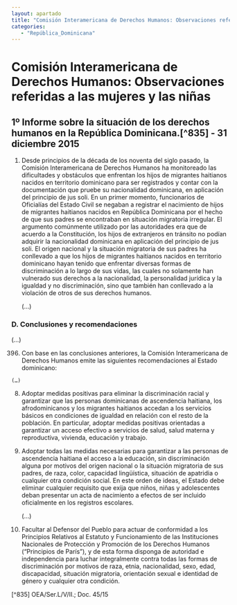 ```yaml
---
layout: apartado
title: "Comisión Interamericana de Derechos Humanos: Observaciones referidas a las mujeres y las niñas"
categories:
   - "República_Dominicana"
---
```


# Comisión Interamericana de Derechos Humanos: Observaciones referidas a las mujeres y las niñas

## 1º Informe sobre la situación de los derechos humanos en la República Dominicana.[^835] - 31 diciembre 2015

1. Desde principios de la década de los noventa del siglo pasado, la
Comisión Interamericana de Derechos Humanos ha monitoreado las dificultades
y obstáculos que enfrentan los hijos de migrantes haitianos nacidos en
territorio dominicano para ser registrados y contar con la documentación
que pruebe su nacionalidad dominicana, en aplicación del principio de jus
soli. En un primer momento, funcionarios de Oficialías del Estado Civil se
negaban a registrar el nacimiento de hijos de migrantes haitianos nacidos
en República Dominicana por el hecho de que sus padres se encontraban en
situación migratoria irregular. El argumento comúnmente utilizado por las
autoridades era que de acuerdo a la Constitución, los hijos de extranjeros
en tránsito no podían adquirir la nacionalidad dominicana en aplicación del
principio de jus soli. El origen nacional y la situación migratoria de sus
padres ha conllevado a que los hijos de migrantes haitianos nacidos en
territorio dominicano hayan tenido que enfrentar diversas formas de
discriminación a lo largo de sus vidas, las cuales no solamente han
vulnerado sus derechos a la nacionalidad, la personalidad jurídica y la
igualdad y no discriminación, sino que también han conllevado a la
violación de otros de sus derechos humanos.

	(…)

### D. Conclusiones y recomendaciones

(…)

396. Con base en las conclusiones anteriores, la Comisión Interamericana de
Derechos Humanos emite las siguientes recomendaciones al Estado dominicano:

	(…)

8. Adoptar medidas positivas para eliminar la discriminación racial y
garantizar que las personas dominicanas de ascendencia haitiana, los
afrodominicanos y los migrantes haitianos accedan a los servicios básicos
en condiciones de igualdad en relación con el resto de la población. En
particular, adoptar medidas positivas orientadas a garantizar un acceso
efectivo a servicios de salud, salud materna y reproductiva, vivienda,
educación y trabajo.

9. Adoptar todas las medidas necesarias para garantizar a las personas de
ascendencia haitiana el acceso a la educación, sin discriminación alguna
por motivos del origen nacional o la situación migratoria de sus padres, de
raza, color, capacidad lingüística, situación de apatridia o cualquier otra
condición social. En este orden de ideas, el Estado debe eliminar cualquier
requisito que exija que niños, niñas y adolescentes deban presentar un acta
de nacimiento a efectos de ser incluido oficialmente en los registros
escolares.

	(…)

14. Facultar al Defensor del Pueblo para actuar de conformidad a los
Principios Relativos al Estatuto y Funcionamiento de las Instituciones
Nacionales de Protección y Promoción de los Derechos Humanos (“Principios
de París”), y de esta forma disponga de autoridad e independencia para
luchar integralmente contra todas las formas de discriminación por motivos
de raza, etnia, nacionalidad, sexo, edad, discapacidad, situación
migratoria, orientación sexual e identidad de género y cualquier otra
condición.

[^835] OEA/Ser.L/V/II.; Doc. 45/15
